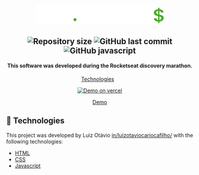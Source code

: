 <h1 align="center">
    <img alt="dev finances" src="https://github.com/luiz123o/finances/blob/staging/assets/logo.svg" />
    <br>
   
</h1>

  <h2 align="center">
  <img alt="Repository size" src="https://img.shields.io/github/repo-size/luiz123o/finances?style=flat-square">
  <img alt="GitHub last commit" src="https://img.shields.io/github/last-commit/luiz123o/finances?style=flat-square">
  <img alt="GitHub javascript" src="https://img.shields.io/github/languages/top/luiz123o/finances?style=flat-square">  
   
  </h2>
  <h4 align="center">
  This software was developed during the Rocketseat discovery marathon.
</h4>
<p align="center">
  <a href="#rocket-technologies">Technologies</a>&nbsp;&nbsp;&nbsp;  
</p>

<p align="center">
  <a href="https://finances-seven.vercel.app/" target="_blank">
    <img alt="Demo on vercel" height="96" src="https://camo.githubusercontent.com/add2c9721e333f0043ac938f3dadbc26a282776e01b95b308fcaba5afaf74ae3/68747470733a2f2f6173736574732e76657263656c2e636f6d2f696d6167652f75706c6f61642f76313538383830353835382f7265706f7369746f726965732f76657263656c2f6c6f676f2e706e67">
    <p align="center">Demo</p>
  </a>
</p>

## :rocket: Technologies

This project was developed by Luiz Otávio [in/luizotaviocariocafilho/](https://www.linkedin.com/in/luizotaviocariocafilho/) with the following technologies:

- [HTML]()
- [CSS]()
- [Javascript]() 


  
